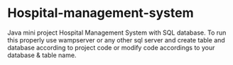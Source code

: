 # Hospital-management-system
Java mini project Hospital Management System with SQL database. To run this properly use wampserver or any other sql server and create table and database according to project code or modify code accordings to your database & table name.
